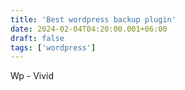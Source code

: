 ```yaml
---
title: 'Best wordpress backup plugin'
date: 2024-02-04T04:20:00.001+06:00
draft: false
tags: ['wordpress']
---
```


Wp - Vivid